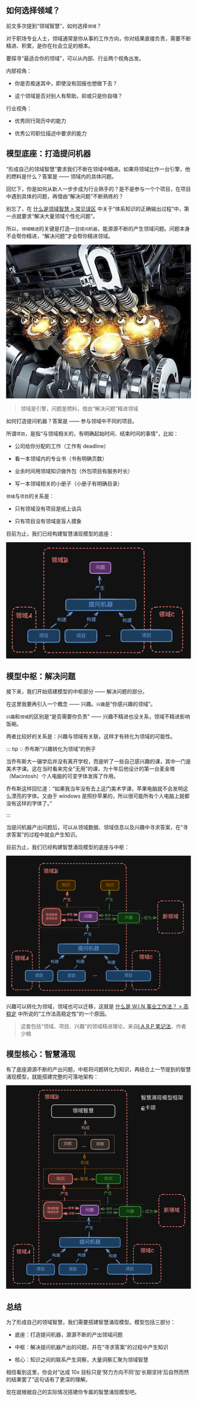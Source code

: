 ## 如何选择领域？

前文多次提到“领域智慧”，如何选择`领域`？

对于职场专业人士，领域通常是你从事的工作方向，你对结果直接负责，需要不断精进、积累，是你在社会立足的根本。

要探寻“最适合你的领域”，可以从内部、行业两个视角出发。

内部视角：

- 你是否痴迷其中，即使没有回报也想做下去？

- 这个领域是否对别人有帮助，抑或只是你自嗨？

行业视角：

- 优秀同行简历中的能力

- 优秀公司职位描述中要求的能力

## 模型底座：打造提问机器

“形成自己的领域智慧”要求我们不断在领域中精进。如果将领域比作一台引擎，他的燃料是什么？答案是 —— 领域内的具体问题。

回忆下，你是如何从新人一步步成为行业熟手的？是不是参与一个个项目，在项目中遇到具体的问题，再借由“解决问题”不断熟练的？

别忘了，在 [什么是领域智慧 > 常见误区](/docs/2-1_what_wisdom#常见误区) 中关于“体系知识的正确输出过程”中，第一点就要求“解决大量领域个性化问题”。

所以，`领域精进`的关键是打造一台`提问机器`，能源源不断的产生领域问题。问题本身不会帮你精进，“解决问题”才会帮你精进领域。

![领域引擎](/imgs/engine.png)

> 领域是引擎，问题是燃料，借由“解决问题”精进领域

如何打造提问机器？答案是 —— 参与领域中不同的项目。

所谓`项目`，是指“与领域相关的，有明确起始时间、结束时间的事情”，比如：

- 公司给你分配的工作（工作有 deadline）

- 看一本领域内的专业书（书有明确页数）

- 业余时间用领域知识做外包（外包项目有服务时长）

- 写一本领域相关的小册子（小册子有明确目录）

`领域`与`项目`的关系是：

- 只有领域没有项目是纸上谈兵

- 只有项目没有领域是盲人摸象

目前为止，我们已经构建智慧涌现模型的底座：

![智慧涌现模型框架](/imgs/framework_q.jpg)

## 模型中枢：解决问题

接下来，我们开始搭建模型的中枢部分 —— 解决问题的部分。

在这里我要再引入一个概念 —— 兴趣。`兴趣`是“你感兴趣的领域”。

`兴趣`和`领域`的区别是“是否需要你负责” —— 兴趣不精进也没关系，领域不精进影响饭碗。

两者比较好的关系是：兴趣与领域有关联，这样才有转化为领域的可能性。

::: tip :bulb: 乔布斯“兴趣转化为领域”的例子

当乔布斯大一辍学后并没有离开学校，而是听了一些自己感兴趣的课，其中一门是美术字课。这在当时看来完全“无用”的课，为十年后他设计的第一台麦金塔（Macintosh）个人电脑的可变字体发挥了作用。

乔布斯这样回忆道：“如果我当年没有去上这门美术字课，苹果电脑就不会发明这么漂亮的字体。又由于 windows 是照抄苹果的，所以很可能所有个人电脑上就都没有这样的字体了。”

:::

当提问机器产出问题后，可以从领域数据、领域信息以及兴趣中寻求答案，在“寻求答案”的过程中就会产生知识。

目前为止，我们已经构建智慧涌现模型的底座与中枢：

![智慧涌现模型框架](/imgs/framework_c.jpg)

兴趣可以转化为领域，领域也可以迁移，这就是 [什么是 W.I.N 事业工作法？ > 高稳定](/docs/1-3_what_is_win#_2-领域可以迁徙) 中所说的“工作法高稳定性”的一个原因。

> 这套包括“领域、项目、兴趣”的领域精进理论，来自[I.A.R.P 笔记法](https://help.flomoapp.com/thinking/no-classification/iarp.html)，作者少楠

## 模型核心：智慧涌现

有了底座源源不断的产出问题，中枢将问题转化为知识，再结合上一节提到的智慧涌现模型，就能搭建完整的可落地架构：

![智慧涌现模型框架](/imgs/framework.jpg)

## 总结

为了形成自己的领域智慧，我们需要搭建智慧涌现模型。模型包括三部分：

- 底座：打造提问机器，源源不断的产出领域问题

- 中枢：解决提问机器产出的问题，并在“寻求答案”的过程中产生知识

- 核心：知识之间的联系产生洞察，大量洞察汇聚为领域智慧

相信看到这里，你会对“达成 10x 目标只是‘努力方向不同’加‘长期坚持’后自然而然的结果罢了”这句话有了更深的理解。

现在就根据自己的实际情况搭建你专属的智慧涌现模型吧。
